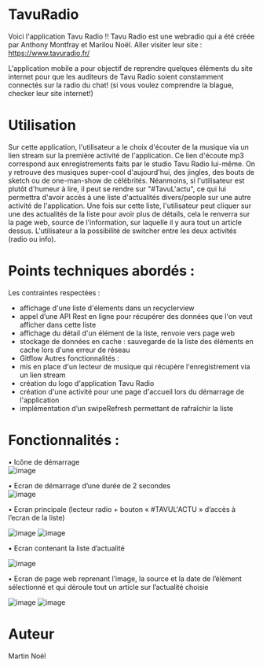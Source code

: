 # TavuRadio

Voici l'application Tavu Radio !! Tavu Radio est une webradio qui a été créée par Anthony Montfray et Marilou Noël.
Aller visiter leur site : https://www.tavuradio.fr/

L'application mobile a pour objectif de reprendre quelques éléments du site internet  pour que les auditeurs de Tavu Radio 
soient constamment connectés sur la radio du chat! (si vous voulez comprendre la blague,
checker leur site internet!)

# Utilisation

Sur cette application, l'utilisateur a le choix d'écouter de la musique via un lien stream sur la première activité de l'application. 
Ce lien d'écoute mp3 correspond aux enregistrements faits par le studio Tavu Radio lui-même. On y retrouve des musiques super-cool
d'aujourd'hui, des jingles, des bouts de sketch ou de one-man-show de célébrités. Néanmoins, si l'utilisateur est plutôt d'humeur à
lire, il peut se rendre sur "#TavuL'actu", ce qui lui permettra d'avoir accès à une liste d'actualités divers/people sur une autre 
activité de l'application. Une fois sur cette liste, l'utilisateur peut cliquer sur une des actualités de la liste pour avoir plus de 
détails, cela le renverra sur la page web, source de l'information, sur laquelle il y aura tout un article dessus. L'utilisateur a la
possibilité de switcher entre les deux activités (radio ou info). 

# Points techniques abordés : 

Les contraintes respectées :
 - affichage d'une liste d'élements dans un recyclerview
 - appel d’une API Rest en ligne  pour récupérer des données que l'on veut afficher dans cette liste
 - affichage du détail d'un élément de la liste, renvoie vers page web 
 - stockage de données en cache : sauvegarde de la liste des éléments en cache lors d'une erreur de réseau
- Gitflow 
Autres fonctionnalités :
- mis en place d'un lecteur de musique qui récupère l'enregistrement via un lien stream
- création du logo d'application Tavu Radio
 - création d'une activité pour une page d'accueil lors du démarrage de l'application 
- implémentation d’un swipeRefresh permettant de rafraîchir la liste 

# Fonctionnalités :

•	Icône de démarrage    
![image](https://user-images.githubusercontent.com/63060751/83967776-d6431b80-a8c4-11ea-85a2-582b6bdf813f.png)

•	Ecran de démarrage d’une durée de 2 secondes   
![image](https://user-images.githubusercontent.com/63060751/83967796-08547d80-a8c5-11ea-82b2-168d44391d98.png)

•	Ecran principale (lecteur radio + bouton « #TAVUL'ACTU » d’accès à l’ecran de la liste)

![image](https://user-images.githubusercontent.com/63060751/83967824-3df96680-a8c5-11ea-8d49-c2e1573540ef.png)  ![image](https://user-images.githubusercontent.com/63060751/83967835-4ce01900-a8c5-11ea-80d7-7b8c07616aec.png)



•	Ecran contenant la liste d’actualité 

![image](https://user-images.githubusercontent.com/63060751/83967858-6e410500-a8c5-11ea-8620-b72ffb2fc40c.png)


•	Ecran de page web reprenant l’image, la source et la date de l’élément sélectionné et qui déroule tout un article sur l’actualité choisie

![image](https://user-images.githubusercontent.com/63060751/83967889-92044b00-a8c5-11ea-8b29-d46e9203d1a6.png) ![image](https://user-images.githubusercontent.com/63060751/83967901-9df00d00-a8c5-11ea-87af-520e2f427713.png)

   
# Auteur

Martin Noël 
 
 
